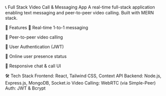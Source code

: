 📞 Full Stack Video Call & Messaging App
A real-time full-stack application enabling text messaging and peer-to-peer video calling. Built with MERN stack.

🚀 Features
💬 Real-time 1-to-1 messaging 

🎥 Peer-to-peer video calling 

🔐 User Authentication (JWT)

👥 Online user presence status

📱 Responsive chat & call UI

🛠️ Tech Stack
Frontend: React, Tailwind CSS, Context API
Backend: Node.js, Express.js, MongoDB, Socket.io
Video Calling: WebRTC (via Simple-Peer)
Auth: JWT & Bcrypt

